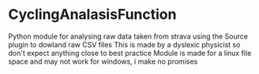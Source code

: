 # CyclingAnalasisFunction
Python module for analysing raw data taken from strava using the Source plugin to dowland raw CSV files
This is made by a dyslexic physicist so don't expect anything close to best practice
Module is made for a linux file space and may not work for windows, i make no promises
